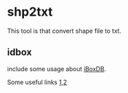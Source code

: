 # shp2txt

This tool is that convert shape file to txt.

## idbox

include some usage about [iBoxDB](http://www.iboxdb.com/).

Some useful links [1](http://my.oschina.net/iboxdb/blog/189832),[2](http://www.boyunjian.com/do/article/snapshot.do?uid=5484400136500720608)